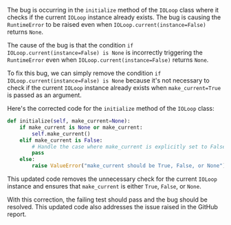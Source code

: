 The bug is occurring in the `initialize` method of the `IOLoop` class where it checks if the current `IOLoop` instance already exists. The bug is causing the `RuntimeError` to be raised even when `IOLoop.current(instance=False)` returns `None`.

The cause of the bug is that the condition `if IOLoop.current(instance=False) is None` is incorrectly triggering the `RuntimeError` even when `IOLoop.current(instance=False)` returns `None`.

To fix this bug, we can simply remove the condition `if IOLoop.current(instance=False) is None` because it's not necessary to check if the current `IOLoop` instance already exists when `make_current=True` is passed as an argument.

Here's the corrected code for the `initialize` method of the `IOLoop` class:

```python
def initialize(self, make_current=None):
    if make_current is None or make_current:
        self.make_current()
    elif make_current is False:
        # Handle the case where make_current is explicitly set to False
        pass
    else:
        raise ValueError("make_current should be True, False, or None")
```

This updated code removes the unnecessary check for the current `IOLoop` instance and ensures that `make_current` is either `True`, `False`, or `None`.

With this correction, the failing test should pass and the bug should be resolved. This updated code also addresses the issue raised in the GitHub report.